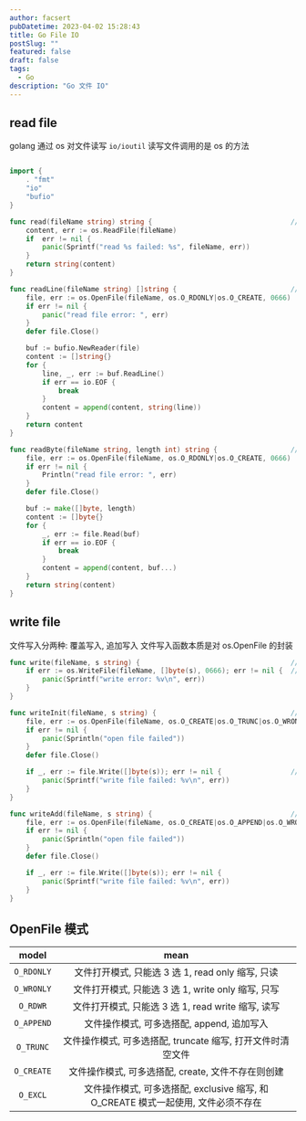 ```yaml
---
author: facsert
pubDatetime: 2023-04-02 15:28:43
title: Go File IO
postSlug: ""
featured: false
draft: false
tags:
  - Go
description: "Go 文件 IO"
---
```


<!--
 * @Author       : facsert
 * @Date         : 2023-04-02 15:28:43
 * @LastEditTime : 2023-07-28 11:37:54
 * @Description  : edit description
-->

## read file

golang 通过 os 对文件读写
`io/ioutil` 读写文件调用的是 os 的方法

```go

import {
    . "fmt"
    "io"
    "bufio"
}

func read(fileName string) string {                                  // 快速读取文件全部内容
    content, err := os.ReadFile(fileName)
    if  err != nil {
        panic(Sprintf("read %s failed: %s", fileName, err))
    }
    return string(content)
}

func readLine(fileName string) []string {                            // 逐行读取文件, 返回字符串切片, 切片元素结尾无换行符号
    file, err := os.OpenFile(fileName, os.O_RDONLY|os.O_CREATE, 0666)
    if err != nil {
        panic("read file error: ", err)
    }
    defer file.Close()

    buf := bufio.NewReader(file)
    content := []string{}
    for {
        line, _, err := buf.ReadLine()
        if err == io.EOF {
            break
        }
        content = append(content, string(line))
    }
    return content
}

func readByte(fileName string, length int) string {                  // 每次读取固定长度字符串
    file, err := os.OpenFile(fileName, os.O_RDONLY|os.O_CREATE, 0666)
    if err != nil {
        Println("read file error: ", err)
    }
    defer file.Close()

    buf := make([]byte, length)
    content := []byte{}
    for {
        _, err := file.Read(buf)
        if err == io.EOF {
            break
        }
        content = append(content, buf...)
    }
    return string(content)
}

```

## write file

文件写入分两种: 覆盖写入, 追加写入
文件写入函数本质是对 os.OpenFile 的封装

```go
func write(fileName, s string) {                                     // 文件覆盖写入, 文件不存在则自动新建
    if err := os.WriteFile(fileName, []byte(s), 0666); err != nil {  // WriteFile 是对 OpenFile 的封装
        panic(Sprintf("write error: %v\n", err))
    }
}

func writeInit(fileName, s string) {                                 // 覆盖写入文件, 文件不存在则创建
    file, err := os.OpenFile(fileName, os.O_CREATE|os.O_TRUNC|os.O_WRONLY, 0666)
    if err != nil {
        panic(Sprintln("open file failed"))
    }
    defer file.Close()

    if _, err := file.Write([]byte(s)); err != nil {                 // 也可用 file.WriteString(s), 本质也是调用 file.Write()
        panic(Sprintf("write file failed: %v\n", err))
    }
}

func writeAdd(fileName, s string) {                                  // 追加写入文件, 文件不存在则创建
    file, err := os.OpenFile(fileName, os.O_CREATE|os.O_APPEND|os.O_WRONLY, 0666)
    if err != nil {
        panic(Sprintln("open file failed"))
    }
    defer file.Close()

    if _, err := file.Write([]byte(s)); err != nil {
        panic(Sprintf("write file failed: %v\n", err))
    }
}
```

## OpenFile 模式

|   model    |                                        mean                                        |
| :--------: | :--------------------------------------------------------------------------------: |
| `O_RDONLY` |                 文件打开模式, 只能选 3 选 1, read only 缩写, 只读                  |
| `O_WRONLY` |                 文件打开模式, 只能选 3 选 1, write only 缩写, 只写                 |
|  `O_RDWR`  |                 文件打开模式, 只能选 3 选 1, read write 缩写, 读写                 |
| `O_APPEND` |                     文件操作模式, 可多选搭配, append, 追加写入                     |
| `O_TRUNC`  |            文件操作模式, 可多选搭配, truncate 缩写, 打开文件时清空文件             |
| `O_CREATE` |                 文件操作模式, 可多选搭配, create, 文件不存在则创建                 |
|  `O_EXCL`  | 文件操作模式, 可多选搭配, exclusive 缩写, 和 O_CREATE 模式一起使用, 文件必须不存在 |
